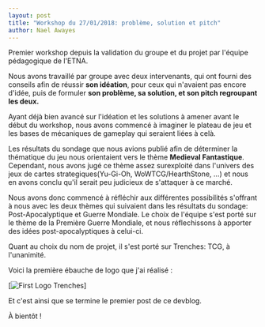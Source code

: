```yaml
---
layout: post
title: "Workshop du 27/01/2018: problème, solution et pitch"
author: Nael Awayes
---
```


Premier workshop depuis la validation du groupe et du projet par l'équipe pédagogique de l'ETNA.

Nous avons travaillé par groupe avec deux intervenants, qui ont fourni des conseils afin de réussir **son idéation**, pour ceux qui n'avaient pas encore d'idée, puis de formuler **son problème, sa solution, et son pitch regroupant les deux.**

Ayant déjà bien avancé sur l'idéation et les solutions à amener avant le début du workshop, nous avons commencé à imaginer le plateau de jeu et les bases de mécaniques de gameplay qui seraient liées à celà.

Les résultats du sondage que nous avions publié afin de déterminer la thématique du jeu nous orientaient vers le thème **Medieval Fantastique**. Cependant, nous avons jugé ce thème assez surexploité dans l'univers des jeux de cartes strategiques(Yu-Gi-Oh, WoWTCG/HearthStone, ...) et nous en avons conclu qu'il serait peu judicieux de s'attaquer à ce marché.

Nous avons donc commencé à réfléchir aux différentes possibilités s'offrant à nous avec les deux thèmes qui suivaient dans les résultats du sondage: Post-Apocalyptique et Guerre Mondiale. Le choix de l'équipe s'est porté sur le thème de la Première Guerre Mondiale, et nous réflechissons à apporter des idées post-apocalyptiques à celui-ci.

Quant au choix du nom de projet, il s'est porté sur Trenches: TCG, à l'unanimité.

Voici la première ébauche de logo que j'ai réalisé : 

[<img src="{{site.baseurl}}/first-logo-trenches.svg" alt="First Logo Trenches" />]

Et c'est ainsi que se termine le premier post de ce devblog.

À bientôt !


